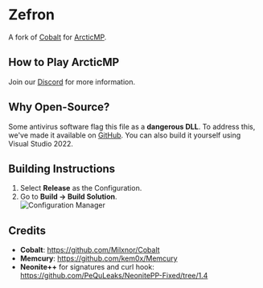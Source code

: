 # Zefron
A fork of [Cobalt](https://github.com/Milxnor/Cobalt) for [ArcticMP](https://dsc.gg/arcticmp).

## How to Play ArcticMP
Join our [Discord](https://dsc.gg/arctic) for more information.

## Why Open-Source?
Some antivirus software flag this file as a **dangerous DLL**. To address this, we've made it available on [GitHub](https://github.com/ArcticFN/Zefron). You can also build it yourself using Visual Studio 2022.

## Building Instructions
1. Select **Release** as the Configuration.
2. Go to **Build -> Build Solution**.<br>
![Configuration Manager](https://i.imgur.com/WN29qyI.png)

## Credits
- **Cobalt**: https://github.com/Milxnor/Cobalt
- **Memcury**: https://github.com/kem0x/Memcury
- **Neonite++** for signatures and curl hook: https://github.com/PeQuLeaks/NeonitePP-Fixed/tree/1.4
